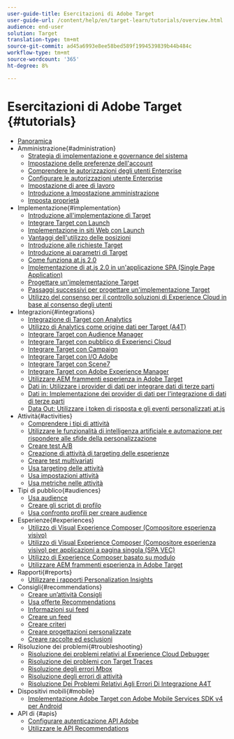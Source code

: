 ```yaml
---
user-guide-title: Esercitazioni di Adobe Target
user-guide-url: /content/help/en/target-learn/tutorials/overview.html
audience: end-user
solution: Target
translation-type: tm+mt
source-git-commit: ad45a6993e8ee58bed589f1994539839b44b484c
workflow-type: tm+mt
source-wordcount: '365'
ht-degree: 8%

---
```



# Esercitazioni di Adobe Target {#tutorials}

+ [Panoramica](../overview.md)
+ Amministrazione{#administration}
   + [Strategia di implementazione e governance del sistema](../dev101/1.1-implementation-strategy-sys-governance.md)
   + [Impostazione delle preferenze dell&#39;account](../administration/set-up-account-preferences.md)
   + [Comprendere le autorizzazioni degli utenti Enterprise](../administration/understanding-enterprise-user-permissions.md)
   + [Configurare le autorizzazioni utente Enterprise](../dev101/1.2-configure-ent-user-permissions.md)
   + [Impostazione di aree di lavoro](../administration/set-up-workspaces.md)
   + [Introduzione a Impostazione amministrazione](../dev101/1.3-intro-to-admin-setup.md)
   + [Imposta proprietà](../administration/set-up-properties.md)
+ Implementazione{#implementation}
   + [Introduzione all&#39;implementazione di Target](../dev101/2.1-intro-to-target-implementation.md)
   + [Integrare Target con Launch](../dev101/3.1-target-launch.md)
   + [Implementazione in siti Web con Launch](https://docs.adobe.com/content/help/en/experience-cloud/implementing-in-websites-with-launch/index.html)
   + [Vantaggi dell&#39;utilizzo delle posizioni](../dev101/2.2-benefits-of-locations.md)
   + [Introduzione alle richieste Target](../dev101/2.3-intro-to-target-requests.md)
   + [Introduzione ai parametri di Target](../dev101/2.4-intro-to-target-params.md)
   + [Come funziona at.js 2.0](../implementation/understanding-how-atjs-20-works.md)
   + [Implementazione di at.js 2.0 in un&#39;applicazione SPA (Single Page Application)](../implementation/implement-atjs-20-in-a-single-page-application.md)
   + [Progettare un&#39;implementazione Target](../dev101/2.5-design-target-implementation.md)
   + [Passaggi successivi per progettare un&#39;implementazione Target](../dev101/2.6-next-steps-design-target-implementation.md)
   + [Utilizzo del consenso per il controllo  soluzioni di Experience Cloud in base al consenso degli utenti](https://docs.adobe.com/content/help/en/core-services-learn/tutorials/id-service/use-opt-in-to-control-experience-cloud-activities-based-on-user-consent.html)
+ Integrazioni{#integrations}
   + [Integrazione di Target con Analytics](../dev101/3.2-target-analytics.md)
   + [Utilizzo di Analytics come origine dati per Target (A4T)](../integrations/use-analytics-as-a-data-source-a4t.md)
   + [Integrare Target con  Audience Manager](../dev101/3.3-target-dmp.md)
   + [Integrare Target con  pubblico di Experienci Cloud](../dev101/3.4-target-exc-audiences.md)
   + [Integrare Target con Campaign](../dev101/3.6-target-campaign.md)
   + [Integrare Target con  I/O Adobe](../dev101/3.7-target-io.md)
   + [Integrare Target con Scene7](../dev101/3.8-target-scene7.md)
   + [Integrare Target con Adobe Experience Manager](../dev101/3.5-target-aem.md)
   + [Utilizzare AEM frammenti esperienza in  Adobe Target](https://helpx.adobe.com/experience-manager/kt/sites/using/experience-fragment-target-offer-feature-video-use.html)
   + [Dati in: Utilizzare i provider di dati per integrare dati di terze parti](../integrations/use-data-providers-to-integrate-third-party-data.md)
   + [Dati in: Implementazione dei provider di dati per l&#39;integrazione di dati di terze parti](../integrations/implement-data-providers-to-integrate-third-party-data.md)
   + [Data Out: Utilizzare i token di risposta e gli eventi personalizzati at.js](../integrations/use-response-tokens-and-atjs-custom-events.md)
+ Attività{#activities}
   + [Comprendere i tipi di attività](../activities/understanding-the-types-of-activities.md)
   + [Utilizzare le funzionalità di intelligenza artificiale e automazione per rispondere alle sfide della personalizzazione](../activities/use-the-artificial-intelligence-and-automation-capabilities-to-meet-the-challenges-of-personalization.md)
   + [Creare test A/B](../activities/create-ab-tests.md)
   + [Creazione di attività di targeting delle esperienze](../activities/create-experience-targeting-activities.md)
   + [Creare test multivariati](../activities/create-multivariate-tests.md)
   + [Usa targeting delle attività](../activities/use-activity-targeting.md)
   + [Usa impostazioni attività](../activities/use-activity-settings.md)
   + [Usa metriche nelle attività](../activities/use-metrics-in-activities.md)
+ Tipi di pubblico{#audiences}
   + [Usa audience](../audiences/use-audiences.md)
   + [Creare gli script di profilo](../audiences/create-profile-scripts.md)
   + [Usa confronto profili per creare audience](../audiences/use-profile-comparison-to-build-audiences.md)
+ Esperienze{#experiences}
   + [Utilizzo di Visual Experience Composer (Compositore esperienza visivo)](../experiences/use-the-visual-experience-composer.md)
   + [Utilizzo di Visual Experience Composer (Compositore esperienza visivo) per applicazioni a pagina singola (SPA VEC)](../experiences/use-the-visual-experience-composer-for-single-page-applications.md)
   + [Utilizzo di Experience Composer basato su modulo](../experiences/use-the-form-based-experience-composer.md)
   + [Utilizzare AEM frammenti esperienza in  Adobe Target](https://helpx.adobe.com/experience-manager/kt/sites/using/experience-fragment-target-offer-feature-video-use.html)
+ Rapporti{#reports}
   + [Utilizzare i rapporti Personalization Insights](../reports/use-the-personalization-insights-reports.md)
+ Consigli{#recommendations}
   + [Creare un’attività Consigli](../recommendations/create-a-recommendations-activity.md)
   + [Usa offerte Recommendations](../recommendations/use-recommendations-offers.md)
   + [Informazioni sui feed](../recommendations/understanding-feeds.md)
   + [Creare un feed](../recommendations/create-a-feed.md)
   + [Creare criteri](../recommendations/create-criteria.md)
   + [Creare progettazioni personalizzate](../recommendations/create-custom-designs.md)
   + [Creare raccolte ed esclusioni](../recommendations/create-collections-and-exclusions.md)
+ Risoluzione dei problemi{#troubleshooting}
   + [Risoluzione dei problemi relativi al Experience Cloud Debugger](../troubleshooting/troubleshoot-with-the-experience-cloud-debugger.md)
   + [Risoluzione dei problemi con Target Traces](../troubleshooting/troubleshoot-with-target-traces.md)
   + [Risoluzione degli errori Mbox](../dev101/4.1-troubleshoot-mbox-errors.md)
   + [Risoluzione degli errori di attività](../dev101/4.2-troubleshoot-activity-errors.md)
   + [Risoluzione Dei Problemi Relativi Agli Errori Di Integrazione A4T](../dev101/4.3-troubleshoot-integration-errors.md)
+ Dispositivi mobili{#mobile}
   + [Implementazione  Adobe Target con  Adobe Mobile Services SDK v4 per Android](../mobile-v4/overview.md)
+ API di {#apis}
   + [Configurare  autenticazione API Adobe](../apis/configure-io-target-integration.md)
   + [Utilizzare le API Recommendations](https://docs.adobe.com/content/help/en/target-learn/recommendations-api-tutorial/recs-api-overview.html)
